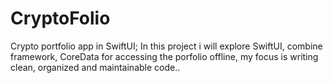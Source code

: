 # CryptoFolio
Crypto portfolio app in SwiftUI; In this project i will explore SwiftUI, combine framework, CoreData for accessing the porfolio offline, my focus is writing clean, organized and maintainable code..
